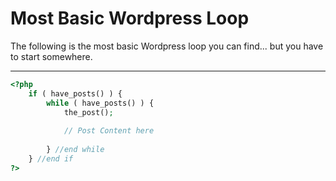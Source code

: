 # Most Basic Wordpress Loop

The following is the most basic Wordpress loop you can find... but you have to start somewhere.

***

```php
<?php 
	if ( have_posts() ) {
		while ( have_posts() ) {
			the_post(); 
		
			// Post Content here
		
		} //end while
	} //end if
?>
```
